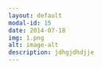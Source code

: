 ```yaml
---
layout: default
modal-id: 15
date: 2014-07-18
img: 1.png
alt: image-alt
description: jdhgjdhdjje
---
```

